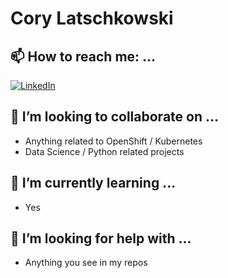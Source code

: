 # Cory Latschkowski

## 📫 How to reach me: ...
[![LinkedIn][linkedin-shield]][linkedin-url]

## 👯 I’m looking to collaborate on ...
- Anything related to OpenShift / Kubernetes
- Data Science / Python related projects

## 🌱 I’m currently learning ...
- Yes

## 🤔 I’m looking for help with ...
- Anything you see in my repos

[linkedin-url]: https://www.linkedin.com/in/corylatschkowski/
[linkedin-shield]: https://img.shields.io/badge/-LinkedIn-black.svg?style=for-the-badge&logo=linkedin&colorB=666

<!--
**happykow/happykow** is a ✨ _special_ ✨ repository because its `README.md` (this file) appears on your GitHub profile.

Here are some ideas to get you started:

- 🔭 I’m currently working on ...
- 🌱 I’m currently learning ...
- 👯 I’m looking to collaborate on ...
- 🤔 I’m looking for help with ...
- 💬 Ask me about ...
- 📫 How to reach me: ...
- 😄 Pronouns: ...
- ⚡ Fun fact: ...
-->
